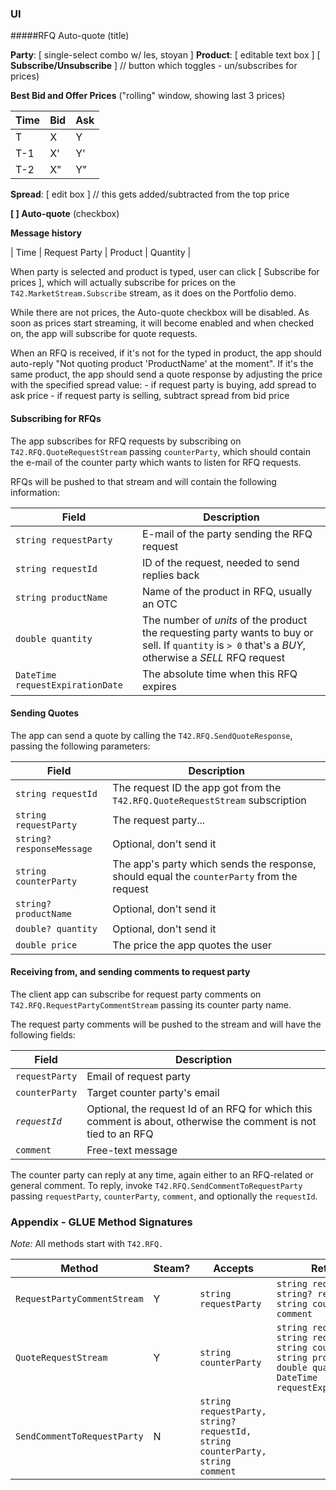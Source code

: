 ### UI

#####RFQ Auto-quote (title)

**Party**: [ single-select combo w/ les, stoyan ]
**Product**: [ editable text box ]
[ **Subscribe/Unsubscribe** ] // button which toggles - un/subscribes for prices)

**Best Bid and Offer Prices**
("rolling" window, showing last 3 prices)

| Time | Bid | Ask |
|------|-----|-----|
| T    | X   | Y   | (this one highlighted)
| T-1  | X'  | Y'  |
| T-2  | X"  | Y"  |

**Spread**: [ edit box ] // this gets added/subtracted from the top price

**[ ] Auto-quote** (checkbox)

**Message history**

| Time | Request Party | Product | Quantity |

When party is selected and product is typed, user can click [ Subscribe for prices ], which will actually subscribe for prices on the `T42.MarketStream.Subscribe` stream, as it does on the Portfolio demo.

While there are not prices, the Auto-quote checkbox will be disabled. As soon as prices start streaming, it will become enabled and when checked on,  the app will subscribe for quote requests.

When an RFQ is received, if it's not for the typed in product, the app should auto-reply "Not quoting product 'ProductName' at the moment". If it's the same product, the app should send a quote response by adjusting the price with the specified spread value:
	- if request party is buying, add spread to ask price
	- if request party is selling, subtract spread from bid price

#### Subscribing for RFQs

The app subscribes for RFQ requests by subscribing on `T42.RFQ.QuoteRequestStream` passing `counterParty`, which should contain the e-mail of the counter party which wants to listen for RFQ requests.

RFQs will be pushed to that stream and will contain the following information:

|Field|Description|
|-----|-----------|
|`string requestParty`|E-mail of the party sending the RFQ request|
|`string requestId`|ID of the request, needed to send replies back|
|`string productName`|Name of the product in RFQ, usually an OTC|
|`double quantity`|The number of *units* of the product the requesting party wants to buy or sell. If `quantity` is `> 0` that's a *BUY*, otherwise a *SELL* RFQ request|
|`DateTime requestExpirationDate`|The absolute time when this RFQ expires|

#### Sending Quotes

The app can send a quote by calling the `T42.RFQ.SendQuoteResponse`, passing the following parameters:

|Field|Description|
|-----|-----------|
|`string requestId`|The request ID the app got from the `T42.RFQ.QuoteRequestStream` subscription|
|`string requestParty`|The request party...|
|`string? responseMessage`|Optional, don't send it|
|`string counterParty`|The app's party which sends the response, should equal the `counterParty` from the request|
|`string? productName`|Optional, don't send it|
|`double? quantity`|Optional, don't send it|
|`double price`|The price the app quotes the user|

#### Receiving from, and sending comments to request party

The client app can subscribe for request party comments on `T42.RFQ.RequestPartyCommentStream` passing its counter party name.

The request party comments will be pushed to the stream and will have the following fields:

|Field|Description|
|-----|-----------|
|`requestParty`|Email of request party|
|`counterParty`|Target counter party's email|
|*`requestId`*|Optional, the request Id of an RFQ for which this comment is about, otherwise the comment is not tied to an RFQ|
|`comment`|Free-text message|

The counter party can reply at any time, again either to an RFQ-related or general comment. To reply, invoke `T42.RFQ.SendCommentToRequestParty` passing `requestParty`, `counterParty`, `comment`, and optionally the `requestId`.

### Appendix - GLUE Method Signatures

*Note:* All methods start with `T42.RFQ.`

|Method|Steam?|Accepts|Returns|
|------|------|-------|-------|
|`RequestPartyCommentStream`|Y|`string requestParty`|`string requestParty, string? requestId, string counterParty, comment`|
|`QuoteRequestStream`|Y|`string counterParty`|`string requestId, string requestId, string counterParty, string productName, double quantity, DateTime requestExpirationDate`|
|`SendCommentToRequestParty`|N|`string requestParty, string? requestId, string counterParty, string comment`||


